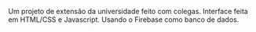 Um projeto de extensão da universidade feito com colegas. Interface feita em HTML/CSS e Javascript. Usando o Firebase como banco de dados.
